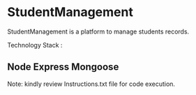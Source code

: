 # StudentManagement

StudentManagement is a platform to manage students records.

Technology Stack :

## Node Express Mongoose

Note:
kindly review Instructions.txt file for code execution.